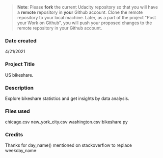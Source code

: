 >**Note**: Please **fork** the current Udacity repository so that you will have a **remote** repository in **your** Github account. Clone the remote repository to your local machine. Later, as a part of the project "Post your Work on Github", you will push your proposed changes to the remote repository in your Github account.

### Date created
4/21/2021

### Project Title
US bikeshare.

### Description
Explore bikeshare statistics and get insights by data analysis.

### Files used
chicago.csv
new_york_city.csv
washington.csv
bikeshare.py

### Credits
Thanks for day_name() mentioned on stackoverflow to replace weekday_name

